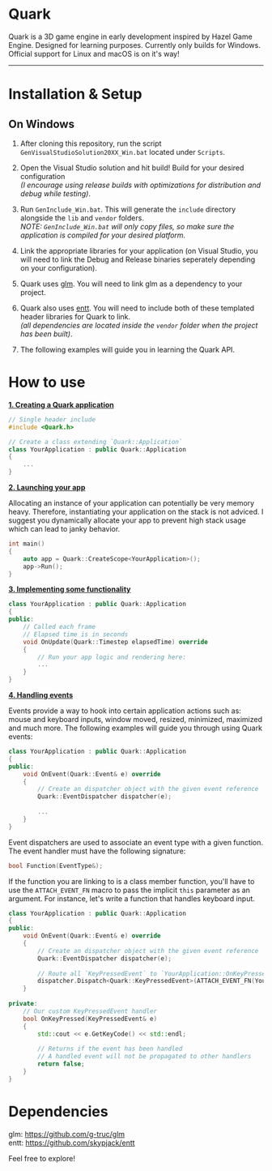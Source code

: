 # Quark

Quark is a 3D game engine in early development inspired by Hazel Game Engine.
Designed for learning purposes.
Currently only builds for Windows.
Official support for Linux and macOS is on it's way!

***

# Installation & Setup

## On Windows

1. After cloning this repository, run the script `GenVisualStudioSolution20XX_Win.bat` located under `Scripts`.<br />
2. Open the Visual Studio solution and hit build! Build for your desired configuration<br />
	*(I encourage using release builds with optimizations for distribution and debug while testing)*.<br />
4. Run `GenInclude_Win.bat`. This will generate the `include` directory alongside the `lib` and `vendor` folders.<br />
*NOTE: `GenInclude_Win.bat` will only copy files, so make sure the application is compiled for your desired platform.*<br />

4. Link the appropriate libraries for your application (on Visual Studio, you will need to link the Debug and Release binaries seperately depending on your configuration).
5. Quark uses [glm](https://github.com/g-truc/glm). You will need to link glm as a dependency to your project.<br />
6. Quark also uses [entt](https://github.com/skypjack/entt). You will need to include both of these templated header libraries for Quark to link.<br />
	*(all dependencies are located inside the `vendor` folder when the project has been built)*.<br />
7. The following examples will guide you in learning the Quark API.<br />

# How to use

<ins>**1. Creating a Quark application**</ins>
```c++
// Single header include
#include <Quark.h>

// Create a class extending `Quark::Application`
class YourApplication : public Quark::Application
{
	...
}
```
	
<ins>**2. Launching your app**</ins>

Allocating an instance of your application can potentially be very memory heavy.
Therefore, instantiating your application on the stack is not adviced.
I suggest you dynamically allocate your app to prevent high stack usage which can lead to janky behavior.

```c++
int main()
{
	auto app = Quark::CreateScope<YourApplication>();
	app->Run();
}
```

<ins>**3. Implementing some functionality**</ins>
```c++
class YourApplication : public Quark::Application
{
public:
	// Called each frame
	// Elapsed time is in seconds
	void OnUpdate(Quark::Timestep elapsedTime) override
	{
		// Run your app logic and rendering here:
		...
	}
}
```

<ins>**4. Handling events**</ins>

Events provide a way to hook into certain application actions such as:
mouse and keyboard inputs, window moved, resized, minimized, maximized and much more.
The following examples will guide you through using Quark events:

```c++
class YourApplication : public Quark::Application
{
public:
	void OnEvent(Quark::Event& e) override
	{
		// Create an dispatcher object with the given event reference
		Quark::EventDispatcher dispatcher(e);
	
		...
	}
}
```

Event dispatchers are used to associate an event type with a given function.
The event handler must have the following signature:<br />
```c++
bool Function(EventType&);
```

If the function you are linking to is a class member function, you'll have to use the `ATTACH_EVENT_FN` macro to pass the implicit `this` parameter as an argument.
For instance, let's write a function that handles keyboard input.

```c++
class YourApplication : public Quark::Application
{
public:
	void OnEvent(Quark::Event& e) override
	{
		// Create an dispatcher object with the given event reference
		Quark::EventDispatcher dispatcher(e);
	
		// Route all `KeyPressedEvent` to `YourApplication::OnKeyPressed`
		dispatcher.Dispatch<Quark::KeyPressedEvent>(ATTACH_EVENT_FN(YourApplication::OnKeyPressed));
	}
	
private:
	// Our custom KeyPressedEvent handler
	bool OnKeyPressed(KeyPressedEvent& e)
	{
		std::cout << e.GetKeyCode() << std::endl;
	
		// Returns if the event has been handled
		// A handled event will not be propagated to other handlers
		return false;
	}
}
```

# Dependencies
glm: https://github.com/g-truc/glm<br />
entt: https://github.com/skypjack/entt<br />

Feel free to explore!
